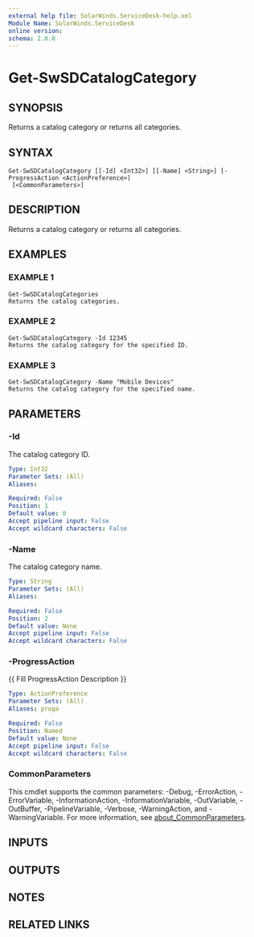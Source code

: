 ```yaml
---
external help file: SolarWinds.ServiceDesk-help.xml
Module Name: SolarWinds.ServiceDesk
online version:
schema: 2.0.0
---
```


# Get-SwSDCatalogCategory

## SYNOPSIS
Returns a catalog category or returns all categories.

## SYNTAX

```
Get-SwSDCatalogCategory [[-Id] <Int32>] [[-Name] <String>] [-ProgressAction <ActionPreference>]
 [<CommonParameters>]
```

## DESCRIPTION
Returns a catalog category or returns all categories.

## EXAMPLES

### EXAMPLE 1
```
Get-SwSDCatalogCategories
Returns the catalog categories.
```

### EXAMPLE 2
```
Get-SwSDCatalogCategory -Id 12345
Returns the catalog category for the specified ID.
```

### EXAMPLE 3
```
Get-SwSDCatalogCategory -Name "Mobile Devices"
Returns the catalog category for the specified name.
```

## PARAMETERS

### -Id
The catalog category ID.

```yaml
Type: Int32
Parameter Sets: (All)
Aliases:

Required: False
Position: 1
Default value: 0
Accept pipeline input: False
Accept wildcard characters: False
```

### -Name
The catalog category name.

```yaml
Type: String
Parameter Sets: (All)
Aliases:

Required: False
Position: 2
Default value: None
Accept pipeline input: False
Accept wildcard characters: False
```

### -ProgressAction
{{ Fill ProgressAction Description }}

```yaml
Type: ActionPreference
Parameter Sets: (All)
Aliases: proga

Required: False
Position: Named
Default value: None
Accept pipeline input: False
Accept wildcard characters: False
```

### CommonParameters
This cmdlet supports the common parameters: -Debug, -ErrorAction, -ErrorVariable, -InformationAction, -InformationVariable, -OutVariable, -OutBuffer, -PipelineVariable, -Verbose, -WarningAction, and -WarningVariable. For more information, see [about_CommonParameters](http://go.microsoft.com/fwlink/?LinkID=113216).

## INPUTS

## OUTPUTS

## NOTES

## RELATED LINKS

